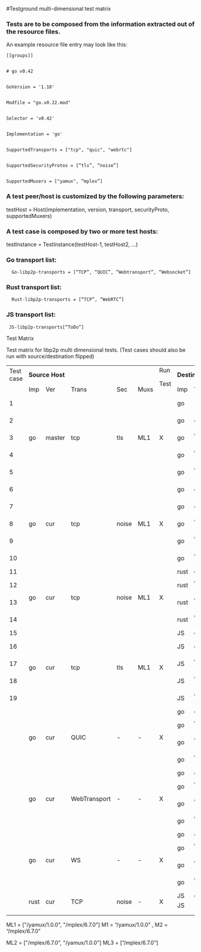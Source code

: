 

#Testground multi-dimensional test matrix


### Tests are to be composed from the information extracted out of the resource files.

An example resource file entry may look like this:


    [[groups]]


    # go v0.42


    GoVersion = '1.18'


    Modfile = "go.v0.22.mod"


    Selector = 'v0.42'


    Implementation = 'go'


    SupportedTransports = ["tcp", "quic", "webrtc"]


    SupportedSecurityProtos = [“tls”, “noise”]


    SupportedMuxers = ["yamux", “mplex”]


###  A test peer/host  is customized by the following parameters: 

   testHost = Host(implementation, version, transport, securityProto, supportedMuxers)


### A test case is composed by two or more test hosts:

  testInstance = TestInstance(testHost-1, testHost2, …)


### Go transport list:

      Go-libp2p-transports = [“TCP”, “QUIC”, “Webtransport”, “Websocket”]


### Rust transport list:

      Rust-libp2p-transports = [“TCP”, “WebRTC”]


### JS transport list:

     JS-libp2p-transports[“ToDo”]    

Test Matrix

Test matrix for libp2p multi dimensional tests.  (Test cases should also be run with source/destination flipped)


<table>
  <tr>
   <td>Test case
   </td>
   <td colspan="5" ><strong>Source Host</strong>
   </td>
   <td rowspan="2" >Run
<p>
Test 
   </td>
   <td colspan="5" ><strong>Destination Host</strong>
   </td>
   <td colspan="2" >Expected Res
   </td>
  </tr>
  <tr>
   <td>
   </td>
   <td>Imp
   </td>
   <td>Ver
   </td>
   <td>Trans
   </td>
   <td>Sec
   </td>
   <td>Muxs
   </td>
   <td>Imp
   </td>
   <td>Ver
   </td>
   <td>Trans
   </td>
   <td>Sec
   </td>
   <td>Muxs
   </td>
   <td>Muxer
   </td>
   <td>RTT
   </td>
  </tr>
  <tr>
   <td>1
   </td>
   <td rowspan="5" >go
   </td>
   <td rowspan="5" >master
   </td>
   <td rowspan="5" >tcp
   </td>
   <td rowspan="5" >tls
   </td>
   <td rowspan="5" >ML1
   </td>
   <td rowspan="5" >X
   </td>
   <td>go
   </td>
   <td>1
   </td>
   <td>tcp
   </td>
   <td>tls
   </td>
   <td>ML1
   </td>
   <td>M1
   </td>
   <td>rtt-1
   </td>
  </tr>
  <tr>
   <td>2
   </td>
   <td>go
   </td>
   <td>cur
   </td>
   <td>tcp
   </td>
   <td>tls
   </td>
   <td>ML2
   </td>
   <td>M2
   </td>
   <td>rtt-1
   </td>
  </tr>
  <tr>
   <td>3
   </td>
   <td>go
   </td>
   <td>cur-1
   </td>
   <td>tcp
   </td>
   <td>tls
   </td>
   <td>ML1
   </td>
   <td>M1
   </td>
   <td>rtt
   </td>
  </tr>
  <tr>
   <td>4 
   </td>
   <td>go
   </td>
   <td>cur-2
   </td>
   <td>tcp
   </td>
   <td>tls
   </td>
   <td>ML1
   </td>
   <td>M1
   </td>
   <td>rtt
   </td>
  </tr>
  <tr>
   <td>5
   </td>
   <td>go
   </td>
   <td>cur-3
   </td>
   <td>tcp
   </td>
   <td>tls
   </td>
   <td>ML1
   </td>
   <td>M1
   </td>
   <td>rtt
   </td>
  </tr>
  <tr>
   <td>6
   </td>
   <td rowspan="5" >go
   </td>
   <td rowspan="5" >cur
   </td>
   <td rowspan="5" >tcp
   </td>
   <td rowspan="5" >noise
   </td>
   <td rowspan="5" >ML1
   </td>
   <td rowspan="5" >X
   </td>
   <td>go
   </td>
   <td>cur
   </td>
   <td>tcp
   </td>
   <td>noise
   </td>
   <td>ML1
   </td>
   <td>M1
   </td>
   <td>rtt-1
   </td>
  </tr>
  <tr>
   <td>7
   </td>
   <td>go
   </td>
   <td>cur
   </td>
   <td>tcp
   </td>
   <td>noise
   </td>
   <td>ML-2
   </td>
   <td>M1
   </td>
   <td>rtt-1
   </td>
  </tr>
  <tr>
   <td>8
   </td>
   <td>go
   </td>
   <td>cur-1
   </td>
   <td>tcp
   </td>
   <td>noise
   </td>
   <td>ML1
   </td>
   <td>M1
   </td>
   <td>rtt
   </td>
  </tr>
  <tr>
   <td>9 
   </td>
   <td>go
   </td>
   <td>cur-2
   </td>
   <td>tcp
   </td>
   <td>noise
   </td>
   <td>ML1
   </td>
   <td>M1
   </td>
   <td>rtt
   </td>
  </tr>
  <tr>
   <td>10
   </td>
   <td>go
   </td>
   <td>cur-3
   </td>
   <td>tcp
   </td>
   <td>noise
   </td>
   <td>ML1
   </td>
   <td>M1
   </td>
   <td>rtt
   </td>
  </tr>
  <tr>
   <td>11
   </td>
   <td rowspan="4" >go
   </td>
   <td rowspan="4" >cur
   </td>
   <td rowspan="4" >tcp
   </td>
   <td rowspan="4" >noise
   </td>
   <td rowspan="4" >ML1
   </td>
   <td rowspan="4" >X
   </td>
   <td>rust
   </td>
   <td>cur
   </td>
   <td>tcp
   </td>
   <td>noise
   </td>
   <td>ML1
   </td>
   <td>M1
   </td>
   <td>rtt
   </td>
  </tr>
  <tr>
   <td>12
   </td>
   <td>rust
   </td>
   <td>cur-1
   </td>
   <td>tcp
   </td>
   <td>noise
   </td>
   <td>ML1
   </td>
   <td>M1
   </td>
   <td>rtt
   </td>
  </tr>
  <tr>
   <td>13 
   </td>
   <td>rust
   </td>
   <td>cur-2
   </td>
   <td>tcp
   </td>
   <td>noise
   </td>
   <td>ML1
   </td>
   <td>M1
   </td>
   <td>rtt
   </td>
  </tr>
  <tr>
   <td>14
   </td>
   <td>rust
   </td>
   <td>cur-3
   </td>
   <td>tcp
   </td>
   <td>noise
   </td>
   <td>ML1
   </td>
   <td>M1
   </td>
   <td>rtt
   </td>
  </tr>
  <tr>
   <td>15
   </td>
   <td rowspan="5" >go
   </td>
   <td rowspan="5" >cur
   </td>
   <td rowspan="5" >tcp
   </td>
   <td rowspan="5" >tls
   </td>
   <td rowspan="5" >ML1
   </td>
   <td rowspan="5" >X
   </td>
   <td>JS
   </td>
   <td>cur
   </td>
   <td>tcp
   </td>
   <td>noise
   </td>
   <td>ML1
   </td>
   <td>M1
   </td>
   <td>rtt
   </td>
  </tr>
  <tr>
   <td>16
   </td>
   <td>JS
   </td>
   <td>cur
   </td>
   <td>tcp
   </td>
   <td>noise
   </td>
   <td>ML-2
   </td>
   <td>M1
   </td>
   <td>rtt
   </td>
  </tr>
  <tr>
   <td>17
   </td>
   <td>JS
   </td>
   <td>cur-1
   </td>
   <td>tcp
   </td>
   <td>noise
   </td>
   <td>ML1
   </td>
   <td>M1
   </td>
   <td>rtt
   </td>
  </tr>
  <tr>
   <td>18
   </td>
   <td>JS
   </td>
   <td>cur-2
   </td>
   <td>tcp
   </td>
   <td>noise
   </td>
   <td>ML1
   </td>
   <td>M1
   </td>
   <td>rtt
   </td>
  </tr>
  <tr>
   <td>19
   </td>
   <td>JS
   </td>
   <td>cur-3
   </td>
   <td>tcp
   </td>
   <td>noise
   </td>
   <td>ML1
   </td>
   <td>M1
   </td>
   <td>rtt
   </td>
  </tr>
  <tr>
   <td>
   </td>
   <td rowspan="4" >go
   </td>
   <td rowspan="4" >cur
   </td>
   <td rowspan="4" >QUIC
   </td>
   <td rowspan="4" >-
   </td>
   <td rowspan="4" >-
   </td>
   <td rowspan="4" >X
   </td>
   <td>go
   </td>
   <td>cur
   </td>
   <td>QUIC
   </td>
   <td>-
   </td>
   <td>-
   </td>
   <td>-
   </td>
   <td>
   </td>
  </tr>
  <tr>
   <td>
   </td>
   <td>go
   </td>
   <td>cur-1
   </td>
   <td>QUIC
   </td>
   <td>-
   </td>
   <td>-
   </td>
   <td>-
   </td>
   <td>
   </td>
  </tr>
  <tr>
   <td>
   </td>
   <td>go
   </td>
   <td>cur-2
   </td>
   <td>QUIC
   </td>
   <td>-
   </td>
   <td>-
   </td>
   <td>-
   </td>
   <td>
   </td>
  </tr>
  <tr>
   <td>
   </td>
   <td>go
   </td>
   <td>cur-3
   </td>
   <td>QUIC
   </td>
   <td>-
   </td>
   <td>-
   </td>
   <td>-
   </td>
   <td>
   </td>
  </tr>
  <tr>
   <td>
   </td>
   <td rowspan="4" >go
   </td>
   <td rowspan="4" >cur
   </td>
   <td rowspan="4" >WebTransport
   </td>
   <td rowspan="4" >-
   </td>
   <td rowspan="4" >-
   </td>
   <td rowspan="4" >X
   </td>
   <td>go
   </td>
   <td>cur
   </td>
   <td>WT
   </td>
   <td>-
   </td>
   <td>-
   </td>
   <td>-
   </td>
   <td>
   </td>
  </tr>
  <tr>
   <td>
   </td>
   <td>go
   </td>
   <td>cur-1
   </td>
   <td>WT
   </td>
   <td>-
   </td>
   <td>-
   </td>
   <td>-
   </td>
   <td>
   </td>
  </tr>
  <tr>
   <td>
   </td>
   <td>go
   </td>
   <td>cur-2
   </td>
   <td>WT
   </td>
   <td>-
   </td>
   <td>-
   </td>
   <td>-
   </td>
   <td>
   </td>
  </tr>
  <tr>
   <td>
   </td>
   <td>go
   </td>
   <td>cur-3
   </td>
   <td>WT
   </td>
   <td>-
   </td>
   <td>-
   </td>
   <td>-
   </td>
   <td>
   </td>
  </tr>
  <tr>
   <td>
   </td>
   <td rowspan="4" >go
   </td>
   <td rowspan="4" >cur
   </td>
   <td rowspan="4" >WS
   </td>
   <td rowspan="4" >-
   </td>
   <td rowspan="4" >-
   </td>
   <td rowspan="4" >X
   </td>
   <td>go
   </td>
   <td>cur
   </td>
   <td>WS
   </td>
   <td>-
   </td>
   <td>-
   </td>
   <td>-
   </td>
   <td>
   </td>
  </tr>
  <tr>
   <td>
   </td>
   <td>go
   </td>
   <td>cur-1
   </td>
   <td>WS
   </td>
   <td>-
   </td>
   <td>-
   </td>
   <td>-
   </td>
   <td>
   </td>
  </tr>
  <tr>
   <td>
   </td>
   <td>go
   </td>
   <td>cur-2
   </td>
   <td>WS
   </td>
   <td>-
   </td>
   <td>-
   </td>
   <td>-
   </td>
   <td>
   </td>
  </tr>
  <tr>
   <td>
   </td>
   <td>go
   </td>
   <td>cur-3
   </td>
   <td>WS
   </td>
   <td>-
   </td>
   <td>-
   </td>
   <td>-
   </td>
   <td>
   </td>
  </tr>
  <tr>
   <td>
   </td>
   <td rowspan="3" >rust
   </td>
   <td rowspan="3" >cur
   </td>
   <td rowspan="3" >TCP
   </td>
   <td rowspan="3" >noise
   </td>
   <td rowspan="3" >-
   </td>
   <td rowspan="3" >X
   </td>
   <td>JS
   </td>
   <td>cur
   </td>
   <td>TCP
   </td>
   <td>noise
   </td>
   <td>-
   </td>
   <td>
   </td>
   <td>
   </td>
  </tr>
  <tr>
   <td>
   </td>
   <td>JS
   </td>
   <td>
   </td>
   <td>
   </td>
   <td>
   </td>
   <td>
   </td>
   <td>
   </td>
   <td>
   </td>
  </tr>
  <tr>
   <td>
   </td>
   <td>
   </td>
   <td>
   </td>
   <td>
   </td>
   <td>
   </td>
   <td>
   </td>
   <td>
   </td>
   <td>
   </td>
  </tr>
  <tr>
   <td>
   </td>
   <td>
   </td>
   <td>
   </td>
   <td>
   </td>
   <td>
   </td>
   <td>
   </td>
   <td>
   </td>
   <td>
   </td>
   <td>
   </td>
   <td>
   </td>
   <td>
   </td>
   <td>
   </td>
   <td>
   </td>
   <td>
   </td>
  </tr>
</table>


ML1 = ["/yamux/1.0.0", "/mplex/6.7.0"]   M1 = “/yamux/1.0.0” , M2 = “/mplex/6.7.0”

ML2 = ["/mplex/6.7.0", "/yamux/1.0.0"]   ML3 = [“/mplex/6.7.0”]
